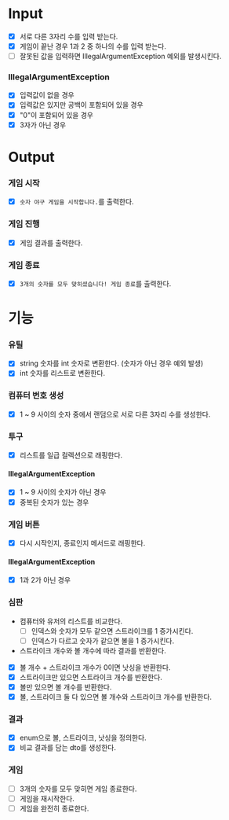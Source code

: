# Input
- [x] 서로 다른 3자리 수를 입력 받는다.
- [x] 게임이 끝난 경우 1과 2 중 하나의 수를 입력 받는다.
- [ ] 잘못된 값을 입력하면 IllegalArgumentException 예외를 발생시킨다.

### IllegalArgumentException
- [x] 입력값이 없을 경우
- [x] 입력값은 있지만 공백이 포함되어 있을 경우
- [x] "0"이 포함되어 있을 경우
- [x] 3자가 아닌 경우

# Output
### 게임 시작
- [x] `숫자 야구 게임을 시작합니다.`를 출력한다.
### 게임 진행
- [x] 게임 결과를 출력한다.
### 게임 종료
- [x] `3개의 숫자를 모두 맞히셨습니다! 게임 종료`를 출력한다.

# 기능
### 유틸
- [x] string 숫자를 int 숫자로 변환한다. (숫자가 아닌 경우 예외 발생)
- [x] int 숫자를 리스트로 변환한다.

### 컴퓨터 번호 생성
- [x] 1 ~ 9 사이의 숫자 중에서 랜덤으로 서로 다른 3자리 수를 생성한다.

### 투구
- [x] 리스트를 일급 컬렉션으로 래핑한다.
#### IllegalArgumentException
- [x] 1 ~ 9 사이의 숫자가 아닌 경우
- [x] 중복된 숫자가 있는 경우

### 게임 버튼
- [x] 다시 시작인지, 종료인지 메서드로 래핑한다.
#### IllegalArgumentException
- [x] 1과 2가 아닌 경우

### 심판
- 컴퓨터와 유저의 리스트를 비교한다.
  - [ ] 인덱스와 숫자가 모두 같으면 스트라이크를 1 증가시킨다.
  - [ ] 인덱스가 다르고 숫자가 같으면 볼을 1 증가시킨다.
-  스트라이크 개수와 볼 개수에 따라 결과를 반환한다.
  - [x] 볼 개수 + 스트라이크 개수가 0이면 낫싱을 반환한다.
  - [x] 스트라이크만 있으면 스트라이크 개수를 반환한다.
  - [x] 볼만 있으면 볼 개수를 반환한다.
  - [x] 볼, 스트라이크 둘 다 있으면 볼 개수와 스트라이크 개수를 반환한다.

### 결과
- [x] enum으로 볼, 스트라이크, 낫싱을 정의한다.
- [x] 비교 결과를 담는 dto를 생성한다.

### 게임
- [ ] 3개의 숫자를 모두 맞히면 게임 종료한다.
- [ ] 게임을 재시작한다.
- [ ] 게임을 완전히 종료한다.
